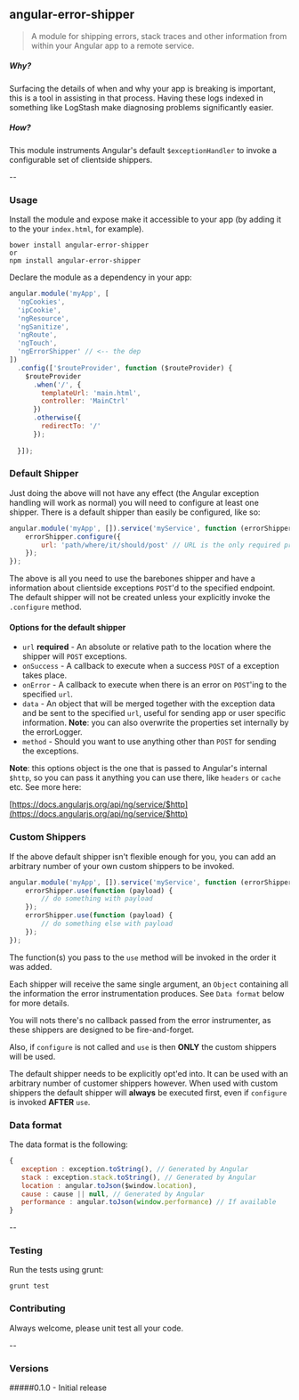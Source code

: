 ## angular-error-shipper

> A module for shipping errors, stack traces and other information from within your Angular app to a remote service.

##### Why?
Surfacing the details of when and why your app is breaking is important, this is a tool in assisting in that process. Having these logs indexed in something like LogStash make diagnosing problems significantly easier.

##### How?
This module instruments Angular's default `$exceptionHandler` to invoke a configurable set of clientside shippers.

--

### Usage

Install the module and expose make it accessible to your app (by adding it to the your `index.html`, for example).

```
bower install angular-error-shipper
or
npm install angular-error-shipper
```

Declare the module as a dependency in your app:

```javascript
angular.module('myApp', [
  'ngCookies',
  'ipCookie',
  'ngResource',
  'ngSanitize',
  'ngRoute',
  'ngTouch',
  'ngErrorShipper' // <-- the dep
])
  .config(['$routeProvider', function ($routeProvider) {
    $routeProvider
      .when('/', {
        templateUrl: 'main.html',
        controller: 'MainCtrl'
      })
      .otherwise({
        redirectTo: '/'
      });      
 
  }]);
```

### Default Shipper

Just doing the above will not have any effect (the Angular exception handling will work as normal) you will need to configure at least one shipper. There is a default shipper than easily be configured, like so:

```javascript
angular.module('myApp', []).service('myService', function (errorShipper) {
	errorShipper.configure({
		url: 'path/where/it/should/post' // URL is the only required property
	});
});
```

The above is all you need to use the barebones shipper and have a information about clientside exceptions `POST`'d to the specified endpoint. The default shipper will not be created unless your explicitly invoke the `.configure` method.

#### Options for the default shipper

* `url` **required** - An absolute or relative path to the location where the shipper will `POST` exceptions.
* `onSuccess` - A callback to execute when a success `POST` of a exception takes place.
* `onError` - A callback to execute when there is an error on `POST`'ing to the specified `url`.
* `data` - An object that will be merged together with the exception data and be sent to the specified `url`, useful for sending app or user specific information. **Note**: you can also overwrite the properties set internally by the errorLogger.
* `method` - Should you want to use anything other than `POST` for sending the exceptions.

**Note**: this options object is the one that is passed to Angular's internal `$http`, so you can pass it anything you can use there, like `headers` or `cache` etc. See more here:

[https://docs.angularjs.org/api/ng/service/$http](https://docs.angularjs.org/api/ng/service/$http)

### Custom Shippers
If the above default shipper isn't flexible enough for you, you can add an arbitrary number of your own custom shippers to be invoked.

```javascript
angular.module('myApp', []).service('myService', function (errorShipper) {
	errorShipper.use(function (payload) {
		// do something with payload
	});
	errorShipper.use(function (payload) {
		// do something else with payload
	});
});
```
The function(s) you pass to the `use` method will be invoked in the order it was added.

Each shipper will receive the same single argument, an `Object` containing all the information the error instrumentation produces. See `Data format` below for more details.

You will nots there's no callback passed from the error instrumenter, as these shippers are designed to be fire-and-forget.

Also, if `configure` is not called and `use` is then **ONLY** the custom shippers will be used.

The default shipper needs to be explicitly opt'ed into. It can be used with an arbitrary number of customer shippers however. When used with custom shippers the default shipper will **always** be executed first, even if `configure` is invoked **AFTER** `use`.

### Data format
The data format is the following:

```javascript
{
   exception : exception.toString(), // Generated by Angular
   stack : exception.stack.toString(), // Generated by Angular
   location : angular.toJson($window.location),
   cause : cause || null, // Generated by Angular
   performance : angular.toJson(window.performance) // If available
}
```
--

### Testing
Run the tests using grunt:

```
grunt test
```

### Contributing
Always welcome, please unit test all your code.

--

### Versions

#####0.1.0 - Initial release